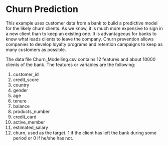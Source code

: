 # Churn Prediction

This example uses customer data from a bank to build a predictive model for the likely churn clients. As we know, it is much more expensive to sign in a new client than to keep an existing one. It is advantageous for banks to know what leads clients to leave the company. Churn prevention allows companies to develop loyalty programs and retention campaigns to keep as many customers as possible.

The data file Churn_Modelling.csv contains 12 features and about 10000 clients of the bank.
The features or variables are the following:
1) customer_id
2) credit_score
3) country
4) gender
5) age
6) tenure
7) balance
8) products_number
9) credit_card
10) active_member
11) estimated_salary
12) churn, used as the target. 1 if the client has left the bank during some period or 0 if he/she has not.
 
